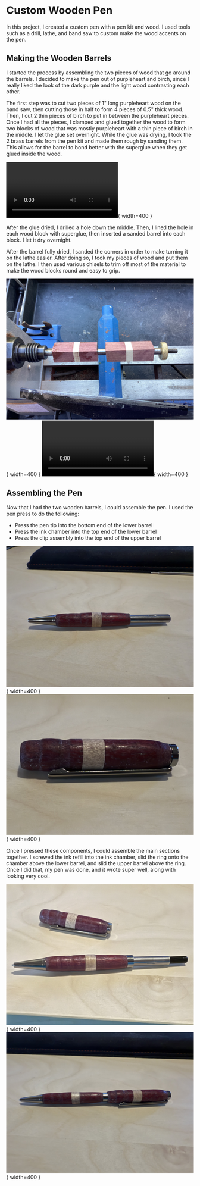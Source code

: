 # Custom Wooden Pen
In this project, I created a custom pen with a pen kit and wood. I used tools such as a drill, lathe, and band saw to custom make the wood accents on the pen.

## Making the Wooden Barrels

I started the process by assembling the two pieces of wood that go around the barrels. I decided to make the pen out of purpleheart and birch, since I really liked the look of the dark purple and the light wood contrasting each other. 

The first step was to cut two pieces of 1" long purpleheart wood on the band saw, then cutting those in half to form 4 pieces of 0.5" thick wood. Then, I cut 2 thin pieces of birch to put in between the purpleheart pieces. Once I had all the pieces, I clamped and glued together the wood to form two blocks of wood that was mostly purpleheart with a thin piece of birch in the middle. I let the glue set overnight. While the glue was drying, I took the 2 brass barrels from the pen kit and made them rough by sanding them. This allows for the barrel to bond better with the superglue when they get glued inside the wood.

![Cutting Purpleheart Wood](media/pen/cutting_wood.MOV){ width=400 }

After the glue dried, I drilled a hole down the middle. Then, I lined the hole in each wood block with superglue, then inserted a sanded barrel into each block. I let it dry overnight.

After the barrel fully dried, I sanded the corners in order to make turning it on the lathe easier. After doing so, I took my pieces of wood and put them on the lathe. I then used various chisels to trim off most of the material to make the wood blocks round and easy to grip. 

![Blocks on lathe](media/pen/turning_image.jpeg){ width=400 } ![Turning the blocks](media/pen/turning_video.MOV){ width=400 }

## Assembling the Pen

Now that I had the two wooden barrels, I could assemble the pen. I used the pen press to do the following: 

- Press the pen tip into the bottom end of the lower barrel 
- Press the ink chamber into the top end of the lower barrel
- Press the clip assembly into the top end of the upper barrel

![Step 1](media/pen/step1.jpeg){ width=400 } ![Step 2](media/pen/step2.jpeg){ width=400 }

Once I pressed these components, I could assemble the main sections together. I screwed the ink refill into the ink chamber, slid the ring onto the chamber above the lower barrel, and slid the upper barrel above the ring. Once I did that, my pen was done, and it wrote super well, along with looking very cool.

![Step 3](media/pen/step3.jpeg){ width=400 } ![Step 4](media/pen/step4.jpeg){ width=400 }
